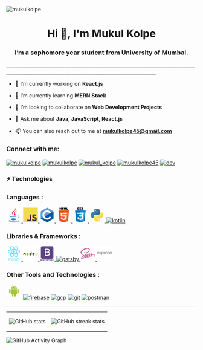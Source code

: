<p align="left"> <img src="https://komarev.com/ghpvc/?username=mukulkolpe&label=Profile%20views&color=0e75b6&style=flat" alt="mukulkolpe" /> </p>
<h1 align="center">Hi 👋, I'm Mukul Kolpe</h1>
<h3 align="center">I’m a sophomore year student from University of Mumbai.</h3>
____________________________________________________________________________________________________________________________________________

- 🔭 I’m currently working on **React.js**

- 🌱 I’m currently learning **MERN Stack**

- 👯 I’m looking to collaborate on **Web Development Projects**

- 💬 Ask me about **Java, JavaScript, React.js**

- 📫 You can also reach out to me at **mukulkolpe45@gmail.com**

<h3 align="left">Connect with me:</h3>
<p align="left">
<a href="https://twitter.com/MukulKolpe" target="_blank"><img align="center" src="https://raw.githubusercontent.com/rahuldkjain/github-profile-readme-generator/master/src/images/icons/Social/twitter.svg" alt="mukulkolpe" height="30" width="40" /></a>
<a href="https://linkedin.com/in/mukulkolpe" target="_blank"><img align="center" src="https://raw.githubusercontent.com/rahuldkjain/github-profile-readme-generator/master/src/images/icons/Social/linked-in-alt.svg" alt="mukulkolpe" height="30" width="40" /></a>
<a href="https://instagram.com/mukul_kolpe" target="_blank"><img align="center" src="https://raw.githubusercontent.com/rahuldkjain/github-profile-readme-generator/master/src/images/icons/Social/instagram.svg" alt="mukul_kolpe" height="30" width="40" /></a>
<a href="https://www.hackerrank.com/mukulkolpe45" target="_blank"><img align="center" src="https://raw.githubusercontent.com/rahuldkjain/github-profile-readme-generator/master/src/images/icons/Social/hackerrank.svg" alt="mukulkolpe45" height="30" width="40" /></a>
<a href="https://mukulkolpe.hashnode.dev/" target="_blank"> <img align="center" src='https://cdn.jsdelivr.net/npm/simple-icons@3.0.1/icons/hashnode.svg' alt='dev' height='40'></a>
</p>

### ⚡ Technologies

### Languages :
<a href="https://www.java.com" target="_blank"> <img src="https://raw.githubusercontent.com/devicons/devicon/master/icons/java/java-original.svg" alt="java" width="40" height="40"/> </a>
<a href="https://developer.mozilla.org/en-US/docs/Web/JavaScript" target="_blank"> <img src="https://raw.githubusercontent.com/devicons/devicon/master/icons/javascript/javascript-original.svg" alt="javascript" width="40" height="40"/> </a>
<a href="https://www.cprogramming.com/" target="_blank"> <img src="https://raw.githubusercontent.com/devicons/devicon/master/icons/c/c-original.svg" alt="c" width="40" height="40"/> </a>
<a href="https://www.w3.org/html/" target="_blank"> <img src="https://raw.githubusercontent.com/devicons/devicon/master/icons/html5/html5-original-wordmark.svg" alt="html5" width="40" height="40"/> </a>
<a href="https://www.w3schools.com/css/" target="_blank"> <img src="https://raw.githubusercontent.com/devicons/devicon/master/icons/css3/css3-original-wordmark.svg" alt="css3" width="40" height="40"/> </a>
<a href="https://www.python.org" target="_blank"> <img src="https://raw.githubusercontent.com/devicons/devicon/master/icons/python/python-original.svg" alt="python" width="40" height="40"/> </a>
<a href="https://kotlinlang.org" target="_blank"> <img src="https://www.vectorlogo.zone/logos/kotlinlang/kotlinlang-icon.svg" alt="kotlin" width="40" height="40"/> </a>

### Libraries & Frameworks :
<a href="https://reactjs.org/" target="_blank"> <img src="https://raw.githubusercontent.com/devicons/devicon/master/icons/react/react-original-wordmark.svg" alt="react" width="40" height="40"/> </a> 
<a href="https://nodejs.org" target="_blank"> <img src="https://raw.githubusercontent.com/devicons/devicon/master/icons/nodejs/nodejs-original-wordmark.svg" alt="nodejs" width="40" height="40"/> </a> 
<a href="https://getbootstrap.com" target="_blank"> <img src="https://raw.githubusercontent.com/devicons/devicon/master/icons/bootstrap/bootstrap-plain-wordmark.svg" alt="bootstrap" width="40" height="40"/> </a>
<a href="https://www.gatsbyjs.com/" target="_blank"> <img src="https://www.vectorlogo.zone/logos/gatsbyjs/gatsbyjs-icon.svg" alt="gatsby" width="40" height="40"/> </a>
<a href="https://sass-lang.com" target="_blank"> <img src="https://raw.githubusercontent.com/devicons/devicon/master/icons/sass/sass-original.svg" alt="sass" width="40" height="40"/> </a> <a href="https://expressjs.com" target="_blank"> <img src="https://raw.githubusercontent.com/devicons/devicon/master/icons/express/express-original-wordmark.svg" alt="express" width="40" height="40"/> </a>

### Other Tools and Technologies :
<a href="https://developer.android.com" target="_blank"> <img src="https://raw.githubusercontent.com/devicons/devicon/master/icons/android/android-original-wordmark.svg" alt="android" width="40" height="40"/></a> <a href="https://firebase.google.com/" target="_blank"> <img src="https://www.vectorlogo.zone/logos/firebase/firebase-icon.svg" alt="firebase" width="40" height="40"/></a> <a href="https://cloud.google.com" target="_blank"> <img src="https://www.vectorlogo.zone/logos/google_cloud/google_cloud-icon.svg" alt="gcp" width="40" height="40"/></a> <a href="https://git-scm.com/" target="_blank"> <img src="https://www.vectorlogo.zone/logos/git-scm/git-scm-icon.svg" alt="git" width="40" height="40"/></a> <a href="https://postman.com" target="_blank"> <img src="https://www.vectorlogo.zone/logos/getpostman/getpostman-icon.svg" alt="postman" width="40" height="40"/></a>   

___________________________________________________________________________________________________________________________________________________________________
 
 <table>
  <tr>
    <td>
    
      
 ![GitHub stats](https://github-readme-stats.vercel.app/api?username=MukulKolpe&show_icons=true&theme=dracula)
   </td>
    
    
   <td>  
    
  
 ![GitHub streak stats](https://github-readme-streak-stats.herokuapp.com/?user=MukulKolpe&theme=dracula)
     </td>
      </tr>
  </table>
    
 
![GitHub Activity Graph](https://activity-graph.herokuapp.com/graph?username=MukulKolpe&&theme=dracula)
 


